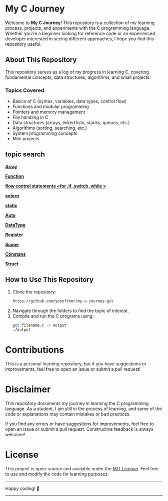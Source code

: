 # My C Journey

Welcome to **My C Journey**! This repository is a collection of my learning process, projects, and experiments with the C programming language. Whether you're a beginner looking for reference code or an experienced developer interested in seeing different approaches, I hope you find this repository useful.

## About This Repository
This repository serves as a log of my progress in learning C, covering fundamental concepts, data structures, algorithms, and small projects.

### Topics Covered
- Basics of C (syntax, variables, data types, control flow)
- Functions and modular programming
- Pointers and memory management
- File handling in C
- Data structures (arrays, linked lists, stacks, queues, etc.)
- Algorithms (sorting, searching, etc.)
- System programming concepts
- Mini projects

## topic search
   [ **Array** ](https://github.com/yosefther/my-c-journey/tree/main/Array) 
   
   [ **Function** ](https://github.com/yosefther/my-c-journey/tree/main/Function)

   [ **flow control statements <for ,if ,switch ,while >** ](https://github.com/yosefther/my-c-journey/tree/main/flow%20control%20statements)
   
   [**extern**](https://github.com/yosefther/my-c-journey/tree/main/variables/extern_example)

   [ **static** ](https://github.com/yosefther/my-c-journey/tree/main/variables/static_example)

   [ **Auto** ](https://github.com/yosefther/my-c-journey/blob/main/variables/Auto.c)

   [**DataType**](https://github.com/yosefther/my-c-journey/blob/main/variables/DataType.c)
   
   [**Register**](https://github.com/yosefther/my-c-journey/blob/main/variables/Register.c)

   [**Scope**](https://github.com/yosefther/my-c-journey/blob/main/variables/Scope.c)

   [**Constans**](https://github.com/yosefther/my-c-journey/tree/main/variables/Constans)

   [**Struct**](https://github.com/yosefther/my-c-journey/blob/main/Struct.c)


## How to Use This Repository
1. Clone the repository:
   ```sh
   https://github.com/yosefther/my-c-journey.git
   ```
2. Navigate through the folders to find the topic of interest.
3. Compile and run the C programs using:
   ```sh
   gcc filename.c -o output
   ./output
   ```

# Contributions
This is a personal learning repository, but if you have suggestions or improvements, feel free to open an issue or submit a pull request!

# Disclaimer

This repository documents my journey in learning the C programming language. As a student, I am still in the process of learning, and some of the code or explanations may contain mistakes or bad practices.

If you find any errors or have suggestions for improvements, feel free to open an issue or submit a pull request. Constructive feedback is always welcome!


# License
This project is open-source and available under the [MIT License](https://github.com/yosefther/my-c-journey/edit/main/LICENSE). Feel free to use and modify the code for learning purposes.

---

Happy coding! 🚀

****
